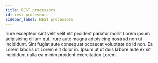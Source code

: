 ```yaml
---
title: REST processors
id: rest-processors
sidebar_label: REST processors
---
```


<!-- @part src="../parts/rest-processors/h1-rest-processors-description.md" -->

Irure excepteur sint velit velit elit proident pariatur mollit Lorem ipsum adipisicing cillum qui. Irure aute magna adipisicing nostrud non ut incididunt. Sint fugiat aute consequat occaecat voluptate do id non. Ea Lorem laboris ut Lorem elit dolor in. Ipsum ut ut duis labore aute ex sit incididunt nulla ea minim proident exercitation Lorem.
<!-- @/part -->

<!-- @part src="../parts/rest-processors/h1-rest-processors-body.md" -->
<!-- Your content goes here, replacing this comment -->
<!-- @/part -->

